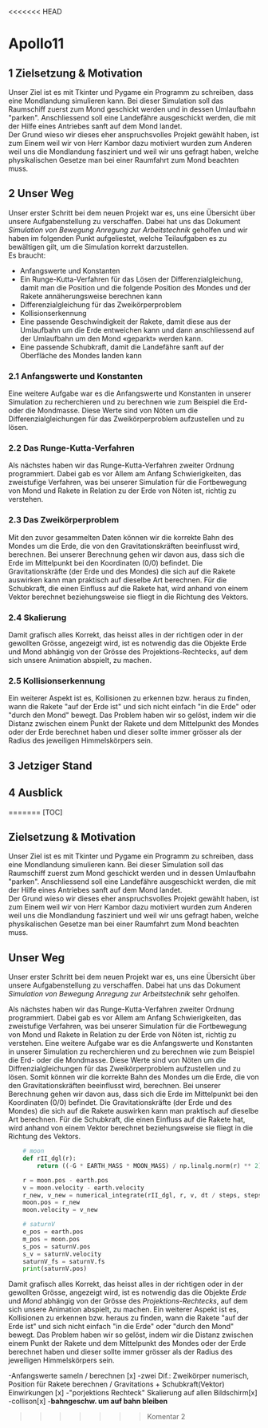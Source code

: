 <<<<<<< HEAD
# Apollo11
  
## 1 Zielsetzung & Motivation

Unser Ziel ist es mit Tkinter und Pygame ein Programm zu schreiben, dass eine Mondlandung simulieren kann. Bei dieser Simulation soll das Raumschiff zuerst zum Mond geschickt werden und in dessen Umlaufbahn "parken". Anschliessend soll eine Landefähre ausgeschickt werden, die mit der Hilfe eines Antriebes sanft auf dem Mond landet.  
Der Grund wieso wir dieses eher anspruchsvolles Projekt gewählt haben, ist zum Einem weil wir von Herr Kambor dazu motiviert wurden zum Anderen weil uns die Mondlandung fasziniert und weil wir uns gefragt haben, welche physikalischen Gesetze man bei einer Raumfahrt zum Mond beachten muss.


## 2 Unser Weg

Unser erster Schritt bei dem neuen Projekt war es, uns eine Übersicht über unsere Aufgabenstellung zu verschaffen. Dabei hat uns das Dokument *Simulation von Bewegung Anregung zur Arbeitstechnik* geholfen und wir haben im folgenden Punkt aufgeliestet, welche Teilaufgaben es zu bewältigen gilt, um die Simulation korrekt darzustellen. </br>
Es braucht:
* Anfangswerte und Konstanten
* Ein Runge-Kutta-Verfahren für das Lösen der Differenzialgleichung, damit man die Position und die folgende Position des Mondes und der Rakete annäherungsweise berechnen kann
* Differenzialgleichung für das Zweikörperproblem
* Kollisionserkennung
* Eine passende Geschwindigkeit der Rakete, damit diese aus der Umlaufbahn um die Erde entweichen kann und dann anschliessend auf der Umlaufbahn um den Mond «geparkt» werden kann.
* Eine passende Schubkraft, damit die Landefähre sanft auf der Oberfläche des Mondes landen kann

### 2.1 Anfangswerte und Konstanten
Eine weitere Aufgabe war es die Anfangswerte und Konstanten in unserer Simulation zu recherchieren und zu berechnen wie zum Beispiel die Erd- oder die Mondmasse. Diese Werte sind von Nöten um die Differenzialgleichungen für das Zweikörperproblem aufzustellen und zu lösen.

### 2.2 Das Runge-Kutta-Verfahren
Als nächstes haben wir das Runge-Kutta-Verfahren zweiter Ordnung programmiert. Dabei gab es vor Allem am Anfang Schwierigkeiten, das zweistufige Verfahren, was bei unserer Simulation für die Fortbewegung von Mond und Rakete in Relation zu der Erde von Nöten ist, richtig zu verstehen. 

### 2.3 Das Zweikörperproblem
Mit den zuvor gesammelten Daten können wir die korrekte Bahn des Mondes um die Erde, die von den Gravitationskräften beeinflusst wird, berechnen. Bei unserer Berechnung gehen wir davon aus, dass sich die Erde im Mittelpunkt bei den Koordinaten (0/0) befindet. Die Gravitationskräfte (der Erde und des Mondes) die sich auf die Rakete auswirken kann man praktisch auf dieselbe Art berechnen. Für die Schubkraft, die einen Einfluss auf die Rakete hat, wird anhand von einem Vektor berechnet beziehungsweise sie fliegt in die Richtung des Vektors.

### 2.4 Skalierung 
Damit grafisch alles Korrekt, das heisst alles in der richtigen oder in der gewollten Grösse, angezeigt wird, ist es notwendig das die Objekte Erde und Mond abhängig von der Grösse des Projektions-Rechtecks, auf dem sich unsere Animation abspielt, zu machen. 

### 2.5 Kollisionserkennung
Ein weiterer Aspekt ist es, Kollisionen zu erkennen bzw. heraus zu finden, wann die Rakete "auf der Erde ist" und sich nicht einfach "in die Erde" oder "durch den Mond" bewegt. Das Problem haben wir so gelöst, indem wir die Distanz zwischen einem Punkt der Rakete und dem Mittelpunkt des Mondes oder der Erde berechnet haben und dieser sollte immer grösser als der Radius des jeweiligen Himmelskörpers sein.

## 3 Jetziger Stand
## 4 Ausblick
=======
[TOC]

## Zielsetzung & Motivation

Unser Ziel ist es mit Tkinter und Pygame ein Programm zu schreiben, dass eine Mondlandung simulieren kann. Bei dieser Simulation soll das Raumschiff zuerst zum Mond geschickt werden und in dessen Umlaufbahn "parken". Anschliessend soll eine Landefähre ausgeschickt werden, die mit der Hilfe eines Antriebes sanft auf dem Mond landet.  
Der Grund wieso wir dieses eher anspruchsvolles Projekt gewählt haben, ist zum Einem weil wir  von Herr Kambor dazu motiviert wurden zum Anderen weil uns die Mondlandung fasziniert und weil wir uns gefragt haben, welche physikalischen Gesetze man bei einer Raumfahrt zum Mond beachten muss.


## Unser Weg

Unser erster Schritt bei dem neuen Projekt war es, uns eine Übersicht über unsere Aufgabenstellung zu verschaffen. Dabei hat uns das Dokument *Simulation von Bewegung Anregung zur Arbeitstechnik* sehr geholfen. 

Als nächstes haben wir das Runge-Kutta-Verfahren zweiter Ordnung programmiert. Dabei gab es vor Allem am Anfang Schwierigkeiten, das zweistufige Verfahren, was bei unserer Simulation für die Fortbewegung von Mond und Rakete in Relation zu der Erde von Nöten ist, richtig zu verstehen. Eine weitere Aufgabe war es die Anfangswerte und Konstanten in unserer Simulation zu recherchieren und zu berechnen wie zum Beispiel die Erd- oder die Mondmasse. Diese Werte sind von Nöten um die Diffrenzialgleichungen für das Zweikörperproblem aufzustellen und zu lösen. Somit können wir die korrekte Bahn des Mondes um die Erde, die von den Gravitationskräften beeinflusst wird, berechnen. Bei unserer Berechnung gehen wir davon aus, dass sich die Erde im Mittelpunkt bei den Koordinaten (0/0) befindet. Die Gravitationskräfte (der Erde und des Mondes) die sich auf die Rakete auswirken kann man praktisch auf dieselbe Art berechnen. Für die Schubkraft, die einen Einfluss auf die Rakete hat, wird anhand von einem Vektor berechnet beziehungsweise sie fliegt in die Richtung des Vektors.
```python 
    # moon
    def rII_dgl(r):
        return ((-G * EARTH_MASS * MOON_MASS) / np.linalg.norm(r) ** 2) / REDUCED_MASS * r / np.linalg.norm(r)

    r = moon.pos - earth.pos
    v = moon.velocity - earth.velocity
    r_new, v_new = numerical_integrate(rII_dgl, r, v, dt / steps, steps)
    moon.pos = r_new
    moon.velocity = v_new

    # saturnV
    e_pos = earth.pos
    m_pos = moon.pos
    s_pos = saturnV.pos
    s_v = saturnV.velocity
    saturnV_fs = saturnV.fs
    print(saturnV.pos)
```

Damit grafisch alles Korrekt, das heisst alles in der richtigen oder in der gewollten Grösse, angezeigt wird, ist es notwendig das die Objekte *Erde* und *Mond* abhängig von der Grösse des *Projektions-Rechtecks*, auf dem sich unsere Animation abspielt, zu machen. Ein weiterer Aspekt ist es, Kollisionen zu erkennen bzw. heraus zu finden, wann die Rakete "auf der Erde ist" und sich nicht einfach "in die Erde" oder "durch den Mond" bewegt. Das Problem haben wir so gelöst, indem wir die Distanz zwischen einem Punkt der Rakete und dem Mittelpunkt des Mondes oder der Erde berechnet haben und dieser sollte immer grösser als der Radius des jeweiligen Himmelskörpers sein.

-Anfangswerte sameln / berechnen [x]
-zwei Dif.: Zweikörper numerisch, Position für Rakete berechnen  / Gravitations + Schubkraft(Vektor) Einwirkungen [x]
-"porjektions Rechteck" Skalierung auf allen Bildschirm[x]
-collison[x]
-**bahngeschw. um auf bahn bleiben**
>>>>>>> Komentar 2

